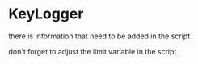 # KeyLogger

there is information that need to be added in the script

don't forget to adjust the limit variable in the script 
